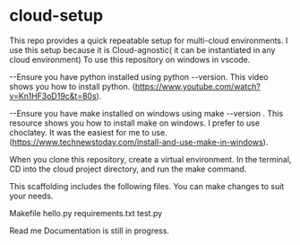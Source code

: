 # cloud-setup
This repo provides a quick repeatable setup for multi-cloud environments.
I use this setup because it is Cloud-agnostic( it can be instantiated in any cloud environment)
To use this repository on windows in vscode.

--Ensure you have python installed using python --version. This video shows you how to install python. (https://www.youtube.com/watch?v=Kn1HF3oD19c&t=80s).

--Ensure you have make installed on windows using make --version . This resource shows you how to install make on windows. I prefer to use choclatey. It was the easiest for me to use. (https://www.technewstoday.com/install-and-use-make-in-windows).


When you clone this repository, create a virtual environment. In the terminal, CD into the cloud project directory, and run the make command. 


This scaffolding includes the following files. You can make changes to suit your needs.

Makefile
hello.py
requirements.txt
test.py

Read me Documentation is still in progress.
